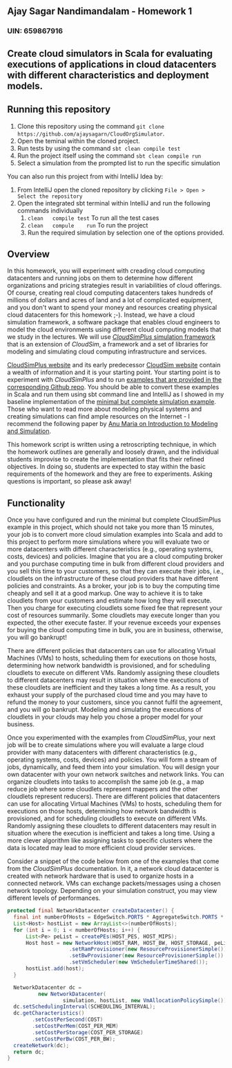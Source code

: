 ## Ajay Sagar Nandimandalam - Homework 1
### UIN: 659867916 
## Create cloud simulators in Scala for evaluating executions of applications in cloud datacenters with different characteristics and deployment models.

## Running this repository

1. Clone this repository using the command
```git clone https://github.com/ajaysagarn/CloudOrgSimulator```.
2. Open the teminal within the cloned project.
3. Run tests by using the command ```sbt clean compile test```
4. Run the project itself using the command ```sbt clean compile run```
5. Select a simulation from the prompted list to run the specific simulation

You can also run this project from withi IntelliJ Idea by:
1. From IntelliJ open the cloned repository by clicking ```File > Open > Select the repository```
2. Open the integrated sbt terminal within IntelliJ and run the following commands individually
   1. ```clean   compile test``` To run all the test cases
   2. ```clean   compule    run``` To run the project
   3. Run the required simulation by selection one of the options provided.

## Overview
In this homework, you will experiment with creading cloud computing datacenters and running jobs on them to determine how different organizations and pricing strategies result in variabilities of cloud offerings. Of course, creating real cloud computing datacenters takes hundreds of millions of dollars and acres of land and a lot of complicated equipment, and you don't want to spend your money and resources creating physical cloud datacenters for this homework ;-). Instead, we have a cloud simulation framework, a software package that enables cloud engineers to model the cloud environments using different cloud computing models that we study in the lectures. We will use [*CloudSimPlus* simulation framework](https://cloudsimplus.org/) that is an extension of *CloudSim*, a framework and a set of libraries for modeling and simulating cloud computing infrastructure and services.

[CloudSimPlus website](https://cloudsimplus.org/) and its early predecessor [CloudSim website](http://www.cloudbus.org/cloudsim/) contain a wealth of information and it is your starting point. Your starting point is to experiment with *CloudSimPlus* and to run [examples that are provided in the corresponding Github repo](https://github.com/manoelcampos/cloudsimplus/tree/master/cloudsim-plus-examples). You should be able to convert these examples in Scala and run them using sbt command line and IntelliJ as I showed in my baseline implementation of the [minimal but complete simulation example](https://cloudsimplus.org/#example). Those who want to read more about modeling physical systems and creating simulations can find ample resources on the Internet - I recommend the following paper by [Anu Maria on Introduction to Modeling and Simulation](http://acqnotes.com/Attachments/White%20Paper%20Introduction%20to%20Modeling%20and%20Simulation%20by%20Anu%20Maria.pdf).

This homework script is written using a retroscripting technique, in which the homework outlines are generally and loosely drawn, and the individual students improvise to create the implementation that fits their refined objectives. In doing so, students are expected to stay within the basic requirements of the homework and they are free to experiments. Asking questions is important, so please ask away!

## Functionality
Once you have configured and run the minimal but complete CloudSimPlus example in this project, which should not take you more than 15 minutes, your job is to convert more cloud simulation examples into Scala and add to this project to perform more simulations where you will evaluate two or more datacenters with different characteristics (e.g., operating systems, costs, devices) and policies. Imagine that you are a cloud computing broker and you purchase computing time in bulk from different cloud providers and you sell this time to your customers, so that they can execute their jobs, i.e., cloudlets on the infrastructure of these cloud providers that have different policies and constraints. As a broker, your job is to buy the computing time cheaply and sell it at a good markup. One way to achieve it is to take cloudlets from your customers and estimate how long they will execute. Then you charge for executing cloudlets some fixed fee that represent your cost of resources summarily. Some cloudlets may execute longer than you expected, the other execute faster. If your revenue exceeds your expenses for buying the cloud computing time in bulk, you are in business, otherwise, you will go bankrupt!

There are different policies that datacenters can use for allocating Virtual Machines (VMs) to hosts, scheduling them for executions on those hosts, determining how network bandwidth is provisioned, and for scheduling cloudlets to execute on different VMs. Randomly assigning these cloudlets to different datacenters may result in situation where the executions of these cloudlets are inefficient and they takes a long time. As a result, you exhaust your supply of the purchased cloud time and you may have to refund the money to your customers, since you cannot fulfil the agreement, and you will go bankrupt. Modeling and simulating the executions of cloudlets in your clouds may help you chose a proper model for your business.

Once you experimented with the examples from *CloudSimPlus*, your next job will be to create simulations where you will evaluate a large cloud provider with many datacenters with different characteristics (e.g., operating systems, costs, devices) and policies. You will form a stream of jobs, dynamically, and feed them into your simulation. You will design your own datacenter with your own network switches and network links. You can organize cloudlets into tasks to accomplish the same job (e.g., a map reduce job where some cloudlets represent mappers and the other cloudlets represent reducers). There are different policies that datacenters can use for allocating Virtual Machines (VMs) to hosts, scheduling them for executions on those hosts, determining how network bandwidth is provisioned, and for scheduling cloudlets to execute on different VMs. Randomly assigning these cloudlets to different datacenters may result in situation where the execution is inefficient and takes a long time. Using a more clever algorithm like assigning tasks to specific clusters where the data is located may lead to more efficient cloud provider services.

Consider a snippet of the code below from one of the examples that come from the *CloudSimPlus* documentation. In it, a network cloud datacenter is created with network hardware that is used to organize hosts in a connected network. VMs can exchange packets/messages using a chosen network topology. Depending on your simulation construct, you may view different levels of performances.
```java
protected final NetworkDatacenter createDatacenter() {
  final int numberOfHosts = EdgeSwitch.PORTS * AggregateSwitch.PORTS * RootSwitch.PORTS;
  List<Host> hostList = new ArrayList<>(numberOfHosts);
  for (int i = 0; i < numberOfHosts; i++) {
      List<Pe> peList = createPEs(HOST_PES, HOST_MIPS);
      Host host = new NetworkHost(HOST_RAM, HOST_BW, HOST_STORAGE, peList)
                    .setRamProvisioner(new ResourceProvisionerSimple())
                    .setBwProvisioner(new ResourceProvisionerSimple())
                    .setVmScheduler(new VmSchedulerTimeShared());
      hostList.add(host);
  }

  NetworkDatacenter dc =
          new NetworkDatacenter(
                  simulation, hostList, new VmAllocationPolicySimple());
  dc.setSchedulingInterval(SCHEDULING_INTERVAL);
  dc.getCharacteristics()
        .setCostPerSecond(COST)
        .setCostPerMem(COST_PER_MEM)
        .setCostPerStorage(COST_PER_STORAGE)
        .setCostPerBw(COST_PER_BW);
  createNetwork(dc);
  return dc;
}

